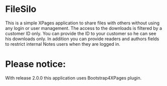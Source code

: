 FileSilo
========

This is a simple XPages application to share files with others without using any login or user management. The access to the downloads is filtered by a customer ID only. You can provide the ID to your customer so he can see his downloads only. In addition you can provide readers and authors fields to restrict internal Notes users when they are logged in.

Please notice:
==============
With release 2.0.0 this application uses Bootstrap4XPages plugin.
